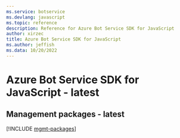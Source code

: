 ```yaml
---
ms.service: botservice
ms.devlang: javascript
ms.topic: reference
description: Reference for Azure Bot Service SDK for JavaScript
author: xirzec
title: Azure Bot Service SDK for JavaScript
ms.author: jeffish
ms.data: 10/20/2022
---
```

# Azure Bot Service SDK for JavaScript - latest

## Management packages - latest
[!INCLUDE [mgmt-packages](bot-service-mgmt-index.md)]